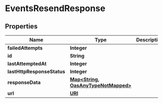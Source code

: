

# EventsResendResponse

## Properties

Name | Type | Description | Notes
------------ | ------------- | ------------- | -------------
**failedAttempts** | **Integer** |  |  [optional]
**id** | **String** |  |  [optional]
**lastAttemptedAt** | **Integer** |  |  [optional]
**lastHttpResponseStatus** | **Integer** |  |  [optional]
**responseData** | [**Map&lt;String, OasAnyTypeNotMapped&gt;**](OasAnyTypeNotMapped.md) |  |  [optional]
**url** | [**URI**](URI.md) |  |  [optional]




